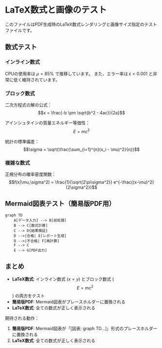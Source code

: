 # LaTeX数式と画像のテスト

このファイルはPDF生成時のLaTeX数式レンダリングと画像サイズ指定のテストファイルです。

## 数式テスト

### インライン数式
CPUの使用率は $\mu = 85\%$ で推移しています。
また、エラー率は $\epsilon < 0.001$ と非常に低く維持されています。

### ブロック数式

二次方程式の解の公式：
$$x = \frac{-b \pm \sqrt{b^2 - 4ac}}{2a}$$

アインシュタインの質量エネルギー等価性：
$$E = mc^2$$

統計の標準偏差：
$$\sigma = \sqrt{\frac{\sum_{i=1}^{n}(x_i - \mu)^2}{n}}$$

### 複雑な数式

正規分布の確率密度関数：
$$f(x|\mu,\sigma^2) = \frac{1}{\sqrt{2\pi\sigma^2}} e^{-\frac{(x-\mu)^2}{2\sigma^2}}$$

## Mermaid図表テスト（簡易版PDF用）

```mermaid
graph TD
    A[データ入力] --> B[前処理]
    B --> C[数式計算]
    C --> D{結果検証}
    D -->|合格| E[レポート生成]
    D -->|不合格| F[再計算]
    F --> C
    E --> G[PDF出力]
```

## まとめ

- **LaTeX数式**: インライン数式 ($x = y$) とブロック数式 ($$E = mc^2$$) の両方をテスト
- **簡易版PDF**: Mermaid図表がプレースホルダーに置換される
- **LaTeX数式**: 全ての数式が正しく表示される

期待される動作：
1. **簡易版PDF**: Mermaid図表が「[図表: graph TD...]」形式のプレースホルダーに置換される  
2. **LaTeX数式**: 全ての数式が正しく表示される